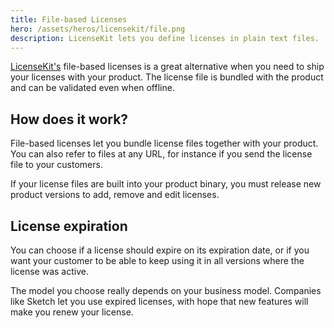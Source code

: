 ```yaml
---
title: File-based Licenses
hero: /assets/heros/licensekit/file.png
description: LicenseKit lets you define licenses in plain text files.
---
```


[LicenseKit's](/licensekit) file-based licenses is a great alternative when you need to ship your licenses with your product. The license file is bundled with the product and can be validated even when offline.

## How does it work?

File-based licenses let you bundle license files together with your product. You can also refer to files at any URL, for instance if you send the license file to your customers.

If your license files are built into your product binary, you must release new product versions to add, remove and edit licenses.

## License expiration

You can choose if a license should expire on its expiration date, or if you want your customer to be able to keep using it in all versions where the license was active.

The model you choose really depends on your business model. Companies like Sketch let you use expired licenses, with hope that new features will make you renew your license.